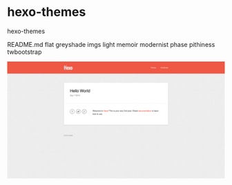 hexo-themes
===========

hexo-themes

README.md
flat
greyshade
imgs
light
memoir
modernist
phase
pithiness
twbootstrap

![alt fffflat.png](./imgs/fffflat.png "fffflat.png")
